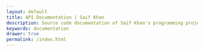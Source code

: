```yaml
---
layout: default
title: API Documentation | Saif Khan
description: Source code documentation of Saif Khan's programming projects.
keywords: documentation
drawer: true
permalink: /index.html
---
```

